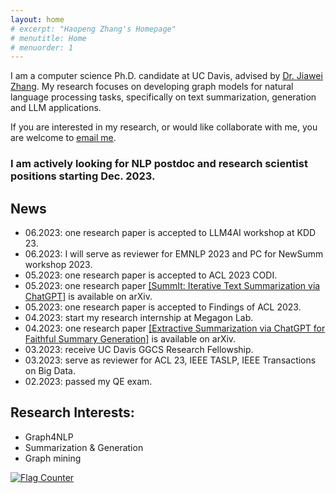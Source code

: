```yaml
---
layout: home
# excerpt: "Haopeng Zhang's Homepage"
# menutitle: Home
# menuorder: 1
---
```


I am a computer science Ph.D. candidate at UC Davis, advised by <a href="http://jiaweizhang.net/"><u>Dr. Jiawei Zhang</u></a>. My research focuses on developing graph models for natural language processing tasks, specifically on text summarization, generation and LLM applications.

If you are interested in my research, or would like collaborate with me, you are welcome to <a href="mailto:haopeng@ifmlab.org"><u>email me</u></a>.

### I am actively looking for NLP postdoc and research scientist positions starting Dec. 2023.

## News
- 06.2023: one research paper is accepted to LLM4AI workshop at KDD 23.
- 06.2023: I will serve as reviewer for EMNLP 2023 and PC for NewSumm workshop 2023.
- 05.2023: one research paper is accepted to ACL 2023 CODI. 
- 05.2023: one research paper <a href = "https://arxiv.org/abs/2305.14835" target="_blank">[SummIt: Iterative Text Summarization via ChatGPT]</a> is available on arXiv.
- 05.2023: one research paper is accepted to Findings of ACL 2023.
- 04.2023: start my research internship at Megagon Lab.
- 04.2023: one research paper <a href = "https://arxiv.org/abs/2304.04193" target="_blank">[Extractive Summarization via ChatGPT for Faithful Summary Generation]</a> is available on arXiv.
- 03.2023: receive UC Davis GGCS Research Fellowship.
- 03.2023: serve as reviewer for ACL 23, IEEE TASLP, IEEE Transactions on Big Data.
- 02.2023: passed my QE exam.


## Research Interests:

- Graph4NLP
- Summarization & Generation
- Graph mining

<a href="https://info.flagcounter.com/pYGa"><img src="https://s11.flagcounter.com/count2/pYGa/bg_FFFFFF/txt_000000/border_CCCCCC/columns_8/maxflags_30/viewers_0/labels_0/pageviews_1/flags_0/percent_0/" alt="Flag Counter" border="0"></a>


